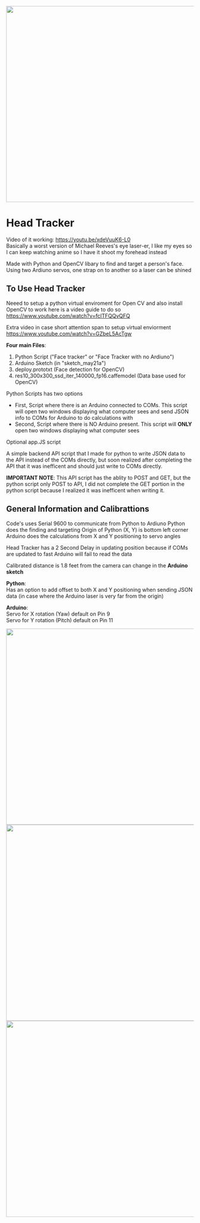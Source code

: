 <p align="center">
<img src="https://github.com/JwongtheCodyBoy/HeadTrack/assets/128951946/1468eb22-278e-4527-8964-6f42087710b8" width="701" height="527">
</p>

# Head Tracker
Video of it working: https://youtu.be/xdeVuuK6-L0 <br/>
Basically a worst version of Michael Reeves's eye laser-er, I like my eyes so I can keep watching anime so I have it shoot my forehead instead

Made with Python and OpenCV libary to find and target a person's face. Using two Ardiuno servos, one strap on to another so a laser can be shined 

## To Use Head Tracker
Neeed to setup a python virtual enviroment for Open CV and also install OpenCV to work here is a video guide to do so
https://www.youtube.com/watch?v=fclTFQQvQFQ

Extra video in case short attention span to setup virtual enviorment
https://www.youtube.com/watch?v=GZbeL5AcTgw

**Four main Files**:
1. Python Script ("Face tracker" or "Face Tracker with no Ardiuno")
2. Arduino Sketch (in "sketch_may21a")
3. deploy.prototxt (Face detection for OpenCV)
4. res10_300x300_ssd_iter_140000_fp16.caffemodel (Data base used for OpenCV)

Python Scripts has two options
- First, Script where there is an Arduino connected to COMs. This script will open two windows displaying what computer sees and send JSON info to COMs for Arduino to do calculations with 
- Second, Script where there is NO Arduino present. This script will **ONLY** open two windows displaying what computer sees

Optional app.JS script

A simple backend API script that I made for python to write JSON data to the API instead of the COMs directly, but soon realized after completing the API that it was inefficent and should just write to COMs directly. 

**IMPORTANT NOTE**: This API script has the ablity to POST and GET, but the python script only POST to API, I did not complete the GET portion in the python script because I realized it was inefficent when writing it.

## General Information and Calibrattions
Code's uses Serial 9600 to communicate from Python to Ardiuno
Python does the finding and targeting 
Origin of Python (X, Y) is bottom left corner
Arduino does the calculations from X and Y positioning to servo angles

Head Tracker has a 2 Second Delay in updating position because if COMs are updated to fast Arduino will fail to read the data  

Calibrated distance is 1.8 feet from the camera can change in the **Arduino sketch**

**Python**:<br/>
Has an option to add offset to both X and Y positioning when sending JSON data (in case where the Arduino laser is very far from the origin)

**Arduino**:<br/>
Servo for X rotation (Yaw) default on Pin 9 <br/>
Servo for Y rotation (Pitch) default on Pin 11


<p align="center">
<img src="https://github.com/JwongtheCodyBoy/HeadTrack/assets/128951946/d5385881-49e7-4c64-8ca9-447c46df051d" width="701" height="527">

<img src="https://github.com/JwongtheCodyBoy/HeadTrack/assets/128951946/e9f7a338-0e0b-49ef-9a17-431ee72cc1c5" width="701" height="527">

<img src="https://github.com/JwongtheCodyBoy/HeadTrack/assets/128951946/7c8e7b91-6fb8-44b6-889e-73beb9beb657" width="701" height="527">
</p>
